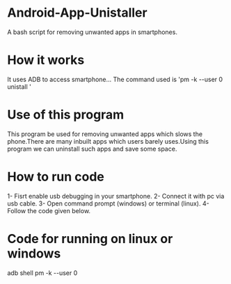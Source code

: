 # Android-App-Unistaller

A bash script for removing unwanted apps in smartphones.



# How it works

It uses ADB to access smartphone...
The command used is 'pm -k --user 0 unistall <package name>'


# Use of this program

This program be used for removing unwanted apps which slows the phone.There are many inbuilt apps which users barely uses.Using this program we can uninstall such apps and save some space.


# How to run code
  
 1- Fisrt enable usb debugging in your smartphone.
 2- Connect it with pc via usb cable.
 3- Open command prompt (windows) or terminal (linux).
 4- Follow the code given below.
  
 
# Code for running on linux or windows

adb shell pm -k --user 0 <package name>

